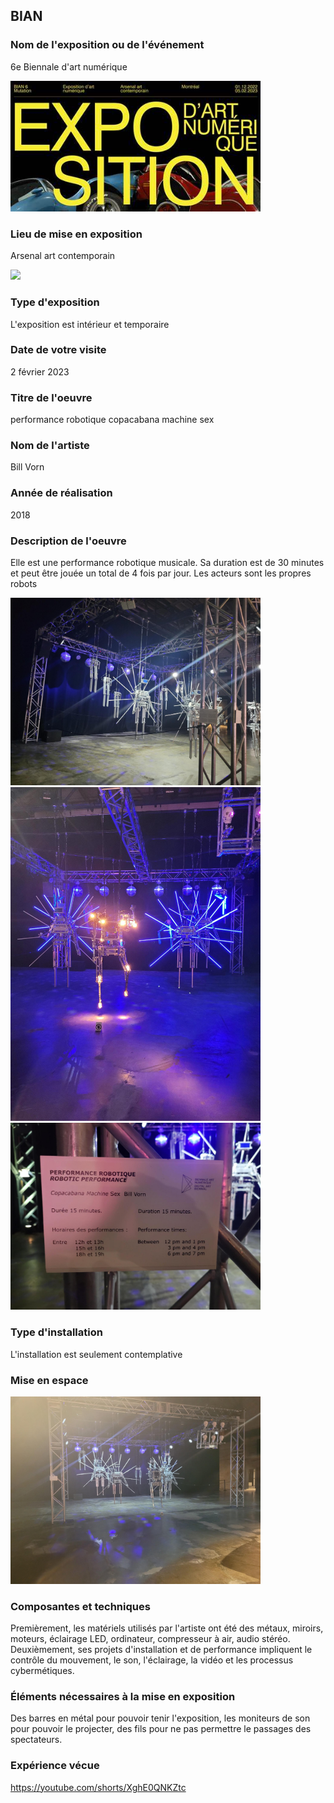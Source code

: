 ## BIAN

### Nom de l'exposition ou de l'événement
6e Biennale d'art numérique

<img src="Photos/bian_expo.jpg" width=400px heigth=400px /> 

### Lieu de mise en exposition
Arsenal art contemporain

<img src="Photos/bian_devant_l'entrée.png" width=250px heigth=250px /> 

### Type d'exposition
L'exposition est intérieur et temporaire

### Date de votre visite
2 février 2023

### Titre de l'oeuvre 
performance robotique copacabana machine sex

### Nom de l'artiste
Bill Vorn

### Année de réalisation 
2018

### Description de l'oeuvre 
Elle est une performance robotique musicale. Sa duration est de 30 minutes et peut être jouée un total de 4 fois par jour. Les acteurs sont les propres robots

<img src="Photos/bian_vue_de_gauche.png" width=400px heigth=400px /> 
<img src="Photos/bian_vue_devant.png" width=400px heigth=400px /> 
<img src="Photos/bian_cartel.png" width=400px heigth=400px /> 

### Type d'installation
L'installation est seulement contemplative

### Mise en espace

<img src="Photos/bian_vue_d'ensemble.png" width=400px heigth=400px /> 

### Composantes et techniques
Premièrement, les matériels utilisés par l'artiste ont été des métaux, miroirs, moteurs, éclairage LED, ordinateur, compresseur à air, audio stéréo. Deuxièmement, ses projets d'installation et de performance impliquent le contrôle du mouvement, le son, l'éclairage, la vidéo et les processus cybermétiques.

### Éléments nécessaires à la mise en exposition
Des barres en métal pour pouvoir tenir l'exposition, les moniteurs de son pour pouvoir le projecter, des fils pour ne pas permettre le passages des spectateurs.

### Expérience vécue
https://youtube.com/shorts/XghE0QNKZtc
